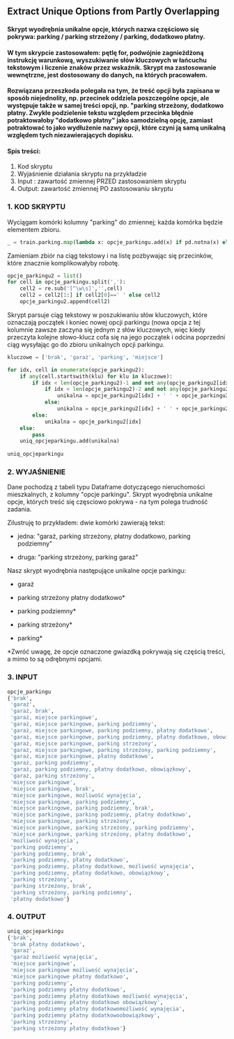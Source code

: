## Extract Unique Options from Partly Overlapping
#### Skrypt wyodrębnia unikalne opcje, których nazwa częściowo się pokrywa: parking / parking strzeżony / parking, dodatkowo płatny.
#### W tym skrypcie zastosowałem: pętlę for, podwójnie zagnieżdżoną instrukcję warunkową, wyszukiwanie słów kluczowych w łańcuchu tekstowym i liczenie znaków przez wskaźnik. Skrypt ma zastosowanie wewnętrzne, jest dostosowany do danych, na których pracowałem.
#### Rozwiązana przeszkoda polegała na tym, że treść opcji była zapisana w sposób niejednolity, np. przecinek oddziela poszczególne opcje, ale występuje także w samej treści opcji, np. "parking strzeżony, dodatkowo płatny. Zwykłe podzielenie tekstu względem przecinka błędnie potraktowałoby "dodatkowo płatny" jako samodzielną opcję, zamiast potraktować to jako wydłużenie nazwy opcji, które czyni ją samą unikalną względem tych niezawierających dopisku. 

#### Spis treści:
1. Kod skryptu
2. Wyjaśnienie działania skryptu na przykładzie
3. Input : zawartość zmiennej PRZED zastosowaniem skryptu 
4. Output: zawartość zmiennej PO zastosowaniu skryptu

### 1. KOD SKRYPTU
Wyciągam komórki kolumny "parking" do zmiennej; każda komórka będzie elementem zbioru.
```python opcje_parkingu = set()
_ = train.parking.map(lambda x: opcje_parkingu.add(x) if pd.notna(x) else None)
```
Zamieniam zbiór na ciąg tekstowy i na listę pozbywając się przecinków, które znacznie komplikowałyby robotę.
```python opcje_parkingu = str(opcje_parkingu)
opcje_parkingu2 = list()
for cell in opcje_parkingu.split(','):
    cell2 = re.sub('[^\w\s]','',cell)
    cell2 = cell2[1:] if cell2[0]==' ' else cell2
    opcje_parkingu2.append(cell2)
```
Skrypt parsuje ciąg tekstowy w poszukiwaniu słów kluczowych, które oznaczają początek i koniec nowej opcji parkingu (nowa opcja z tej kolumnie zawsze zaczyna się jednym z słów kluczowych, więc kiedy przeczyta kolejne słowo-klucz cofa się na jego początek i odcina poprzedni ciąg wysyłając go do zbioru unikalnych opcji parkingu.
```python uniq_opcje_parkingu = set()
kluczowe = ['brak', 'garaż', 'parking', 'miejsce']

for idx, cell in enumerate(opcje_parkingu2):
    if any(cell.startswith(klu) for klu in kluczowe):
        if idx < len(opcje_parkingu2)-1 and not any(opcje_parkingu2[idx+1].startswith(klu) for klu in kluczowe):
            if idx < len(opcje_parkingu2)-2 and not any(opcje_parkingu2[idx+2].startswith(klu) for klu in kluczowe):
                unikalna = opcje_parkingu2[idx] + ' ' + opcje_parkingu2[idx+1] + ' ' + opcje_parkingu2[idx+2]
            else:
                unikalna = opcje_parkingu2[idx] + ' ' + opcje_parkingu2[idx+1]
        else:
            unikalna = opcje_parkingu2[idx]
    else:
        pass
    uniq_opcjeparkingu.add(unikalna)
    
uniq_opcjeparkingu
```
### 2. WYJAŚNIENIE

Dane pochodzą z tabeli typu Dataframe dotyczącego nieruchomości mieszkalnych, z kolumny "opcje parkingu". 
Skrypt wyodrębnia unikalne opcje, których treść się częsciowo pokrywa - na tym polega trudność zadania.

Zilustruję to przykładem: dwie komórki zawierają tekst:

* jedna: "garaż, parking strzeżony, płatny dodatkowo, parking podziemny"

* druga: "parking strzeżony, parking garaż"


Nasz skrypt wyodrębnia następujące unikalne opcje parkingu:

* garaż

* parking strzeżony płatny dodatkowo*

* parking podziemny*

* parking strzeżony*

* parking*

*Zwróć uwagę, że opcje oznaczone gwiazdką pokrywają się częścią treści, a mimo to są odrębnymi opcjami. 

### 3. INPUT
```python
opcje_parkingu
{'brak',
 'garaż',
 'garaż, brak',
 'garaż, miejsce parkingowe',
 'garaż, miejsce parkingowe, parking podziemny',
 'garaż, miejsce parkingowe, parking podziemny, płatny dodatkowo',
 'garaż, miejsce parkingowe, parking podziemny, płatny dodatkowo, obowiązkowy',
 'garaż, miejsce parkingowe, parking strzeżony',
 'garaż, miejsce parkingowe, parking strzeżony, parking podziemny',
 'garaż, miejsce parkingowe, płatny dodatkowo',
 'garaż, parking podziemny',
 'garaż, parking podziemny, płatny dodatkowo, obowiązkowy',
 'garaż, parking strzeżony',
 'miejsce parkingowe',
 'miejsce parkingowe, brak',
 'miejsce parkingowe, możliwość wynajęcia',
 'miejsce parkingowe, parking podziemny',
 'miejsce parkingowe, parking podziemny, brak',
 'miejsce parkingowe, parking podziemny, płatny dodatkowo',
 'miejsce parkingowe, parking strzeżony',
 'miejsce parkingowe, parking strzeżony, parking podziemny',
 'miejsce parkingowe, parking strzeżony, płatny dodatkowo',
 'możliwość wynajęcia',
 'parking podziemny',
 'parking podziemny, brak',
 'parking podziemny, płatny dodatkowo',
 'parking podziemny, płatny dodatkowo, możliwość wynajęcia',
 'parking podziemny, płatny dodatkowo, obowiązkowy',
 'parking strzeżony',
 'parking strzeżony, brak',
 'parking strzeżony, parking podziemny',
 'płatny dodatkowo'}
```
### 4. OUTPUT
```python
uniq_opcjeparkingu
{'brak',
 'brak płatny dodatkowo',
 'garaż',
 'garaż możliwość wynajęcia',
 'miejsce parkingowe',
 'miejsce parkingowe możliwość wynajęcia',
 'miejsce parkingowe płatny dodatkowo',
 'parking podziemny',
 'parking podziemny płatny dodatkowo',
 'parking podziemny płatny dodatkowo możliwość wynajęcia',
 'parking podziemny płatny dodatkowo obowiązkowy',
 'parking podziemny płatny dodatkowomożliwość wynajęcia',
 'parking podziemny płatny dodatkowoobowiązkowy',
 'parking strzeżony',
 'parking strzeżony płatny dodatkowo'}
```
